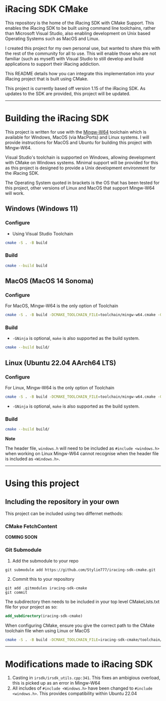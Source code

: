<!-- Copyright Jack Styles (stylie777) 2023
License: GPL V3 -->

# iRacing SDK CMake

This repository is the home of the iRacing SDK with CMake Support. This enables the iRacing SDK to be built using command line toolchains, rather than Microsoft Visual Studio, also enabling development on Unix based Operating Systems such as MacOS and Linux.

I created this project for my own personal use, but wanted to share this with the rest of the community for all to use. This will enable those who are not familiar (such as myself) with Visual Studio to still develop and build applications to support their iRacing addiction.

This README details how you can integrate this implementation into your iRacing project that is built using CMake.

This project is currently based off version 1.15 of the iRacing SDK. As updates to the SDK are provided, this project will be updated.

****

# Building the iRacing SDK
This project is written for use with the [Mingw-W64][mingw-w64-homepage] toolchain which is available for Windows, MacOS (via MacPorts) and Linux systems. I will provide instructions for MacOS and Ubuntu for building this project with Mingw-W64.

Visual Studio's toolchain is supported on Windows, allowing development with CMake on Windows systems. Minimal support will be provided for this as this project is designed to provide a Unix development environment for the iRacing SDK. 

The Operating System quoted in brackets is the OS that has been tested for this project, other versions of Linux and MacOS that support Mingw-W64 will work.

## Windows (Windows 11)

### Configure

* Using Visual Studio Toolchain
```bash
cmake -S . -B build
```

### Build

```bash
cmake --build build
```

## MacOS (MacOS 14 Sonoma)

### Configure

For MacOS, Mingw-W64 is the only option of Toolchain

```bash
cmake -S . -B build -DCMAKE_TOOLCHAIN_FILE=toolchain/mingw-w64.cmake -GNinja
```
### Build

* `-GNinja` is optional, `make` is also supported as the build system.

```bash
cmake --build build/
```

## Linux (Ubuntu 22.04 AArch64 LTS)

### Configure

For Linux, Mingw-W64 is the only option of Toolchain

```bash
cmake -S . -B build -DCMAKE_TOOLCHAIN_FILE=toolchain/mingw-w64.cmake -GNinja
```

* `-GNinja` is optional, `make` is also supported as the build system.

### Build

```bash
cmake --build build/
```

**Note**

The header file, `windows.h` will need to be included as `#include <windows.h>` when working on Linux  Mingw-W64 cannot recognise when the header file is included as `<Windows.h>`.

****

# Using this project

## Including the repository in your own

This project can be included using two differnet methods:

### CMake FetchContent

**COMING SOON**

### Git Submodule

1. Add the submodule to your repo
```git
git submodule add https://github.com/Stylie777/iracing-sdk-cmake.git
```
2. Commit this to your repository
```git
git add .gitmodules iracing-sdk-cmake
git commit
```

The subdirectory then needs to be included in your top level CMakeLists.txt file for your project as so:
```cmake
add_subdirectory(iracing-sdk-cmake)
```

When configuring CMake, ensure you give the correct path to the CMake toolchain file when using Linux or MacOS
```bash
cmake -S . -B build -DCMAKE_TOOLCHAIN_FILE=iracing-sdk-cmake/toolchain/mingw-w64.cmake -GNinja
```

****

# Modifications made to iRacing SDK
1. Casting in `irsdk/irsdk_utils.cpp:341`. This fixes an ambigious overload, this is picked up as an error in Mingw-W64
1. All includes of `#include <Windows.h>` have been changed to `#include <windows.h>`. This provides compatibility within Ubuntu 22.04

[mingw-w64-homepage]: https://www.mingw-w64.org
